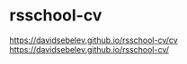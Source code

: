 # rsschool-cv
https://davidsebelev.github.io/rsschool-cv/cv
https://davidsebelev.github.io/rsschool-cv/

